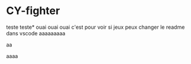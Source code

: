 # CY-fighter

teste teste*
ouai ouai ouai c'est pour voir si jeux peux changer le readme dans vscode aaaaaaaaa

aa

aaaa


